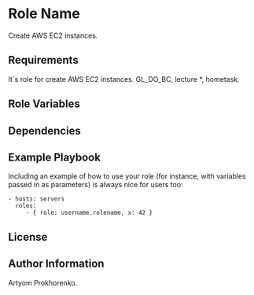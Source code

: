 Role Name
=========

Create AWS EC2 instances.

Requirements
------------

It`s role for create AWS EC2 instances.
GL_DO_BC, lecture *, hometask.

Role Variables
--------------



Dependencies
------------



Example Playbook
----------------

Including an example of how to use your role (for instance, with variables passed in as parameters) is always nice for users too:

    - hosts: servers
      roles:
         - { role: username.rolename, x: 42 }

License
-------



Author Information
------------------

Artyom Prokhorenko.
